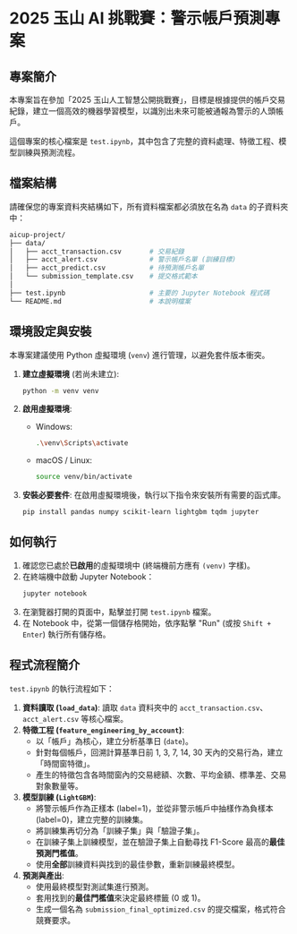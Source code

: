 # 2025 玉山 AI 挑戰賽：警示帳戶預測專案

## 專案簡介

本專案旨在參加「2025 玉山人工智慧公開挑戰賽」，目標是根據提供的帳戶交易紀錄，建立一個高效的機器學習模型，以識別出未來可能被通報為警示的人頭帳戶。

這個專案的核心檔案是 `test.ipynb`，其中包含了完整的資料處理、特徵工程、模型訓練與預測流程。

## 檔案結構

請確保您的專案資料夾結構如下，所有資料檔案都必須放在名為 `data` 的子資料夾中：

```bash
aicup-project/
├── data/
│   ├── acct_transaction.csv       # 交易紀錄
│   ├── acct_alert.csv             # 警示帳戶名單 (訓練目標)
│   ├── acct_predict.csv           # 待預測帳戶名單
│   └── submission_template.csv    # 提交格式範本
│
├── test.ipynb                     # 主要的 Jupyter Notebook 程式碼
└── README.md                      # 本說明檔案
```

## 環境設定與安裝

本專案建議使用 Python 虛擬環境 (`venv`) 進行管理，以避免套件版本衝突。

1.  **建立虛擬環境** (若尚未建立):
    ```bash
    python -m venv venv
    ```

2.  **啟用虛擬環境**:
    * Windows:
        ```bash
        .\venv\Scripts\activate
        ```
    * macOS / Linux:
        ```bash
        source venv/bin/activate
        ```

3.  **安裝必要套件**:
    在啟用虛擬環境後，執行以下指令來安裝所有需要的函式庫。
    ```bash
    pip install pandas numpy scikit-learn lightgbm tqdm jupyter
    ```

## 如何執行

1.  確認您已處於**已啟用**的虛擬環境中 (終端機前方應有 `(venv)` 字樣)。
2.  在終端機中啟動 Jupyter Notebook：
    ```bash
    jupyter notebook
    ```
3.  在瀏覽器打開的頁面中，點擊並打開 `test.ipynb` 檔案。
4.  在 Notebook 中，從第一個儲存格開始，依序點擊 "Run" (或按 `Shift + Enter`) 執行所有儲存格。

## 程式流程簡介

`test.ipynb` 的執行流程如下：

1.  **資料讀取 (`load_data`)**: 讀取 `data` 資料夾中的 `acct_transaction.csv`、`acct_alert.csv` 等核心檔案。
2.  **特徵工程 (`feature_engineering_by_account`)**:
    * 以「帳戶」為核心，建立分析基準日 (`date`)。
    * 針對每個帳戶，回溯計算基準日前 1, 3, 7, 14, 30 天內的交易行為，建立「時間窗特徵」。
    * 產生的特徵包含各時間窗內的交易總額、次數、平均金額、標準差、交易對象數量等。
3.  **模型訓練 (`LightGBM`)**:
    * 將警示帳戶作為正樣本 (label=1)，並從非警示帳戶中抽樣作為負樣本 (label=0)，建立完整的訓練集。
    * 將訓練集再切分為「訓練子集」與「驗證子集」。
    * 在訓練子集上訓練模型，並在驗證子集上自動尋找 F1-Score 最高的**最佳預測門檻值**。
    * 使用**全部**訓練資料與找到的最佳參數，重新訓練最終模型。
4.  **預測與產出**:
    * 使用最終模型對測試集進行預測。
    * 套用找到的**最佳門檻值**來決定最終標籤 (0 或 1)。
    * 生成一個名為 `submission_final_optimized.csv` 的提交檔案，格式符合競賽要求。